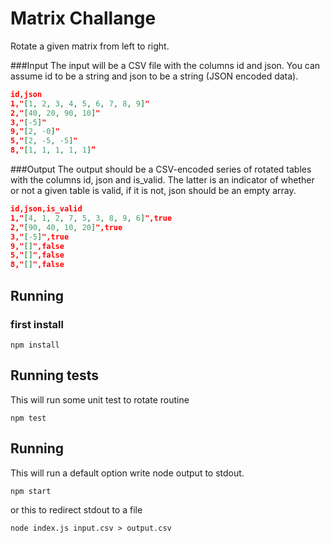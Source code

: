 # Matrix Challange

Rotate a given matrix from left to right.

###Input
The input will be a CSV file with the columns id and json. You can assume id
to be a string and json to be a string (JSON encoded data).
```json
id,json
1,"[1, 2, 3, 4, 5, 6, 7, 8, 9]"
2,"[40, 20, 90, 10]"
3,"[-5]"
9,"[2, -0]"
5,"[2, -5, -5]"
8,"[1, 1, 1, 1, 1]”
```
###Output
The output should be a CSV-encoded series of rotated tables with the
columns id, json and is_valid. The latter is an indicator of whether or not
a given table is valid, if it is not, json should be an empty array.

```json
id,json,is_valid
1,"[4, 1, 2, 7, 5, 3, 8, 9, 6]",true
2,"[90, 40, 10, 20]",true
3,"[-5]",true
9,"[]",false
5,"[]",false
8,"[]",false
```


## Running
### first install 
```shell
npm install
```

## Running tests

This will run some unit test to rotate routine

```shell
npm test
```

## Running
This will run a default option write node output to stdout.

```shell
npm start
```
or this to redirect stdout to a file
```shell
node index.js input.csv > output.csv
```
